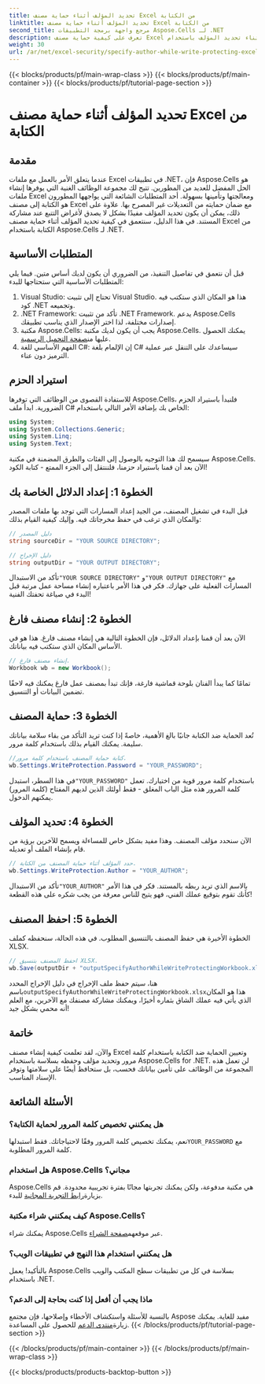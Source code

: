 ```yaml
---
title: تحديد المؤلف أثناء حماية مصنف Excel من الكتابة
linktitle: تحديد المؤلف أثناء حماية مصنف Excel من الكتابة
second_title: مرجع واجهة برمجة التطبيقات Aspose.Cells لـ .NET
description: تعرف على كيفية حماية مصنف Excel الخاص بك أثناء تحديد المؤلف باستخدام Aspose.Cells لـ .NET في هذا الدليل خطوة بخطوة.
weight: 30
url: /ar/net/excel-security/specify-author-while-write-protecting-excel-workbook/
---
```


{{< blocks/products/pf/main-wrap-class >}}
{{< blocks/products/pf/main-container >}}
{{< blocks/products/pf/tutorial-page-section >}}

# تحديد المؤلف أثناء حماية مصنف Excel من الكتابة

## مقدمة

عندما يتعلق الأمر بالعمل مع ملفات Excel في تطبيقات .NET، فإن Aspose.Cells هو الحل المفضل للعديد من المطورين. تتيح لك مجموعة الوظائف الغنية التي يوفرها إنشاء ملفات Excel ومعالجتها وتأمينها بسهولة. أحد المتطلبات الشائعة التي يواجهها المطورون هو الكتابة إلى مصنف Excel مع ضمان حمايته من التعديلات غير المصرح بها. علاوة على ذلك، يمكن أن يكون تحديد المؤلف مفيدًا بشكل لا يصدق لأغراض التتبع عند مشاركة المستند. في هذا الدليل، سنتعمق في كيفية تحديد المؤلف أثناء حماية مصنف Excel من الكتابة باستخدام Aspose.Cells لـ .NET.

## المتطلبات الأساسية

قبل أن نتعمق في تفاصيل التنفيذ، من الضروري أن يكون لديك أساس متين. فيما يلي المتطلبات الأساسية التي ستحتاجها للبدء:

1. Visual Studio: تحتاج إلى تثبيت Visual Studio. هذا هو المكان الذي ستكتب فيه كود .NET وتجميعه.
2. .NET Framework: تأكد من تثبيت .NET Framework. يدعم Aspose.Cells إصدارات مختلفة، لذا اختر الإصدار الذي يناسب تطبيقك.
3.  مكتبة Aspose.Cells: يجب أن يكون لديك مكتبة Aspose.Cells. يمكنك الحصول عليها من[صفحة التحميل الرسمية](https://releases.aspose.com/cells/net/).
4. الفهم الأساسي للغة C#: إن الإلمام بلغة C# سيساعدك على التنقل عبر عملية الترميز دون عناء.

## استيراد الحزم

للاستفادة القصوى من الوظائف التي توفرها Aspose.Cells، فلنبدأ باستيراد الحزم الضرورية. ابدأ ملف C# الخاص بك بإضافة الأمر التالي باستخدام:

```csharp
using System;
using System.Collections.Generic;
using System.Linq;
using System.Text;
```

سيسمح لك هذا التوجيه بالوصول إلى الفئات والطرق المضمنة في مكتبة Aspose.Cells. الآن بعد أن قمنا باستيراد حزمنا، فلننتقل إلى الجزء الممتع - كتابة الكود!

## الخطوة 1: إعداد الدلائل الخاصة بك

قبل البدء في تشغيل المصنف، من الجيد إعداد المسارات التي توجد بها ملفات المصدر والمكان الذي ترغب في حفظ مخرجاتك فيه. وإليك كيفية القيام بذلك:

```csharp
// دليل المصدر
string sourceDir = "YOUR SOURCE DIRECTORY";

// دليل الإخراج
string outputDir = "YOUR OUTPUT DIRECTORY";
```

 تأكد من الاستبدال`"YOUR SOURCE DIRECTORY"` و`"YOUR OUTPUT DIRECTORY"` مع المسارات الفعلية على جهازك. فكر في هذا الأمر باعتباره إنشاء مساحة عمل مرتبة قبل البدء في صياغة تحفتك الفنية!

## الخطوة 2: إنشاء مصنف فارغ

الآن بعد أن قمنا بإعداد الدلائل، فإن الخطوة التالية هي إنشاء مصنف فارغ. هذا هو في الأساس المكان الذي ستكتب فيه بياناتك.

```csharp
// إنشاء مصنف فارغ.
Workbook wb = new Workbook();
```

تمامًا كما يبدأ الفنان بلوحة قماشية فارغة، فإنك تبدأ بمصنف عمل فارغ يمكنك فيه لاحقًا تضمين البيانات أو التنسيق.

## الخطوة 3: حماية المصنف

تُعد الحماية ضد الكتابة جانبًا بالغ الأهمية، خاصةً إذا كنت تريد التأكد من بقاء سلامة بياناتك سليمة. يمكنك القيام بذلك باستخدام كلمة مرور.

```csharp
//كتابة حماية المصنف باستخدام كلمة مرور.
wb.Settings.WriteProtection.Password = "YOUR_PASSWORD";
```

 في هذا السطر، استبدل`"YOUR_PASSWORD"` باستخدام كلمة مرور قوية من اختيارك. تعمل كلمة المرور هذه مثل الباب المغلق - فقط أولئك الذين لديهم المفتاح (كلمة المرور) يمكنهم الدخول.

## الخطوة 4: تحديد المؤلف

الآن سنحدد مؤلف المصنف. وهذا مفيد بشكل خاص للمساءلة ويسمح للآخرين برؤية من قام بإنشاء الملف أو تعديله.

```csharp
// حدد المؤلف أثناء حماية المصنف من الكتابة.
wb.Settings.WriteProtection.Author = "YOUR_AUTHOR";
```

 تأكد من الاستبدال`"YOUR_AUTHOR"` بالاسم الذي تريد ربطه بالمستند. فكر في هذا الأمر كأنك تقوم بتوقيع عملك الفني، فهو يتيح للناس معرفة من يجب شكره على هذه القطعة!

## الخطوة 5: احفظ المصنف

الخطوة الأخيرة هي حفظ المصنف بالتنسيق المطلوب. في هذه الحالة، سنحفظه كملف XLSX. 

```csharp
// احفظ المصنف بتنسيق XLSX.
wb.Save(outputDir + "outputSpecifyAuthorWhileWriteProtectingWorkbook.xlsx");
```

 هنا، سيتم حفظ ملف الإخراج في دليل الإخراج المحدد باسم`outputSpecifyAuthorWhileWriteProtectingWorkbook.xlsx`هذا هو المكان الذي يأتي فيه عملك الشاق بثماره أخيرًا، ويمكنك مشاركة مصنفك مع الآخرين، مع العلم أنه محمي بشكل جيد!

## خاتمة

والآن، لقد تعلمت كيفية إنشاء مصنف Excel وتعيين الحماية ضد الكتابة باستخدام كلمة مرور وتحديد مؤلف وحفظه بسلاسة باستخدام Aspose.Cells for .NET. لن تعمل هذه المجموعة من الوظائف على تأمين بياناتك فحسب، بل ستحافظ أيضًا على سلامتها وتوفر الإسناد المناسب.

## الأسئلة الشائعة

### هل يمكنني تخصيص كلمة المرور لحماية الكتابة؟  
 نعم، يمكنك تخصيص كلمة المرور وفقًا لاحتياجاتك. فقط استبدلها`YOUR_PASSWORD` مع كلمة المرور المطلوبة.

### هل استخدام Aspose.Cells مجاني؟  
 Aspose.Cells هي مكتبة مدفوعة، ولكن يمكنك تجربتها مجانًا بفترة تجريبية محدودة. قم بزيارة[رابط التجربة المجانية](https://releases.aspose.com/) للبدء.

### كيف يمكنني شراء مكتبة Aspose.Cells؟  
 يمكنك شراء Aspose.Cells عبر موقعهم[صفحة الشراء](https://purchase.aspose.com/buy).

### هل يمكنني استخدام هذا النهج في تطبيقات الويب؟  
بالتأكيد! يعمل Aspose.Cells بسلاسة في كل من تطبيقات سطح المكتب والويب باستخدام .NET.

### ماذا يجب أن أفعل إذا كنت بحاجة إلى الدعم؟  
 بالنسبة للأسئلة واستكشاف الأخطاء وإصلاحها، فإن مجتمع Aspose مفيد للغاية. يمكنك زيارة[منتدى الدعم](https://forum.aspose.com/c/cells/9) للحصول على المساعدة.
{{< /blocks/products/pf/tutorial-page-section >}}

{{< /blocks/products/pf/main-container >}}
{{< /blocks/products/pf/main-wrap-class >}}

{{< blocks/products/products-backtop-button >}}
